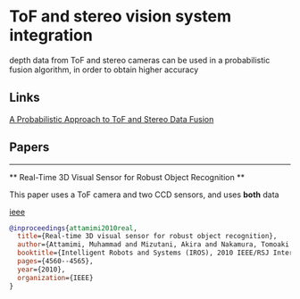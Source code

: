 # ToF and stereo vision system integration

depth data from ToF and stereo cameras can be used in a probabilistic fusion algorithm, in order to obtain higher accuracy

## Links

[A Probabilistic Approach to ToF and Stereo Data Fusion](http://www.dei.unipd.it/~dalmutto/Papers/10_3DPVT.pdf)

## Papers
---

** Real-Time 3D Visual Sensor for Robust Object Recognition **

This paper uses a ToF camera and two CCD sensors, and uses **both** data

[ieee](ieeexplore.ieee.org/xpl/login.jsp?tp=&arnumber=5650455&url=http%3A%2F%2Fieeexplore.ieee.org%2Fiel5%2F5639431%2F5648787%2F05650455.pdf%3Farnumber%3D5650455)

```bibtex
@inproceedings{attamimi2010real,
  title={Real-time 3D visual sensor for robust object recognition},
  author={Attamimi, Muhammad and Mizutani, Akira and Nakamura, Tomoaki and Nagai, Takayuki and Funakoshi, Kotaro and Nakano, Mikio},
  booktitle={Intelligent Robots and Systems (IROS), 2010 IEEE/RSJ International Conference on},
  pages={4560--4565},
  year={2010},
  organization={IEEE}
}
```
